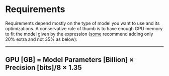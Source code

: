 # Requirements

Requirements depend mostly on the type of model you want to use and its
optimizations. A conservative rule of thumb is to have enough GPU memory
to fit the model given by the expression ([some](https://blog.eleuther.ai/transformer-math/#total-inference-memory)
recommend adding only 20% extra and not 35% as below):

---
**GPU [GB]** = Model Parameters [Billion] × Precision [bits]/8 × 1.35
---
